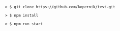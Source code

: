 
```
> $ git clone https://github.com/kopernik/test.git
```

```
> $ npm install
```

```
> $ npm run start
```
